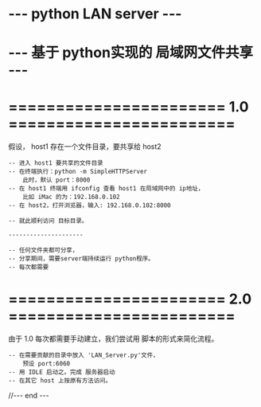 # --- python LAN server ---
# --- 基于 python实现的 局域网文件共享 ---

# ======================= 1.0 ========================

假设， host1 存在一个文件目录，要共享给 host2

	-- 进入 host1 要共享的文件目录
	-- 在终端执行：python -m SimpleHTTPServer
		此时，默认 port：8000
	-- 在 host1 终端用 ifconfig 查看 host1 在局域网中的 ip地址，
		比如 iMac 的为：192.168.0.102
	-- 在 host2，打开浏览器，输入: 192.168.0.102:8000

	-- 就此顺利访问 目标目录。

	---------------------

	-- 任何文件夹都可分享，
	-- 分享期间，需要server端持续运行 python程序。
	-- 每次都需要


# ======================= 2.0 ========================

由于 1.0 每次都需要手动建立，我们尝试用 脚本的形式来简化流程。

	-- 在需要贡献的目录中放入 'LAN_Server.py'文件，
		预设 port:6060
	-- 用 IDLE 启动之。完成 服务器启动
	-- 在其它 host 上按原有方法访问。




















//--- end ---